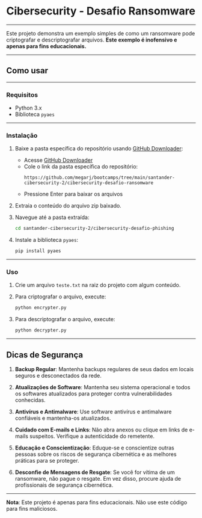# Cibersecurity - Desafio Ransomware

---

Este projeto demonstra um exemplo simples de como um ransomware pode criptografar e descriptografar arquivos. **Este exemplo é inofensivo e apenas para fins educacionais.**

---

## Como usar

---

### Requisitos
- Python 3.x
- Biblioteca `pyaes`

--- 

### Instalação
1. Baixe a pasta específica do repositório usando [GitHub Downloader](https://download-directory.github.io/):
    - Acesse [GitHub Downloader](https://download-directory.github.io/)
    - Cole o link da pasta específica do repositório:
      ```
      https://github.com/megarj/bootcamps/tree/main/santander-cibersecurity-2/cibersecurity-desafio-ransomware
      ```
    - Pressione Enter para baixar os arquivos

2. Extraia o conteúdo do arquivo zip baixado.

3. Navegue até a pasta extraída:
    ```sh
    cd santander-cibersecurity-2/cibersecurity-desafio-phishing
    ```

4. Instale a biblioteca `pyaes`:
    ```sh
    pip install pyaes
    ```
--- 

### Uso

1. Crie um arquivo `teste.txt` na raiz do projeto com algum conteúdo.

2. Para criptografar o arquivo, execute:
    ```sh
    python encrypter.py
    ```

3. Para descriptografar o arquivo, execute:
    ```sh
    python decrypter.py
    ```
---

## Dicas de Segurança

1. **Backup Regular**: Mantenha backups regulares de seus dados em locais seguros e desconectados da rede.

2. **Atualizações de Software**: Mantenha seu sistema operacional e todos os softwares atualizados para proteger contra vulnerabilidades conhecidas.

3. **Antivírus e Antimalware**: Use software antivírus e antimalware confiáveis e mantenha-os atualizados.

4. **Cuidado com E-mails e Links**: Não abra anexos ou clique em links de e-mails suspeitos. Verifique a autenticidade do remetente.

5. **Educação e Conscientização**: Eduque-se e conscientize outras pessoas sobre os riscos de segurança cibernética e as melhores práticas para se proteger.

6. **Desconfie de Mensagens de Resgate**: Se você for vítima de um ransomware, não pague o resgate. Em vez disso, procure ajuda de profissionais de segurança cibernética.

---

**Nota**: Este projeto é apenas para fins educacionais. Não use este código para fins maliciosos.